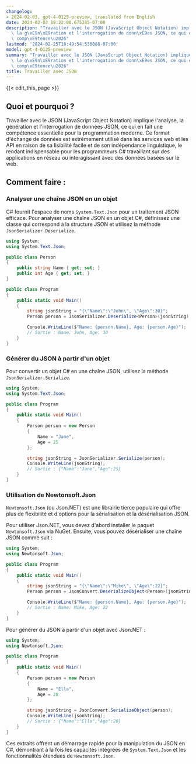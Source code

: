 ```yaml
---
changelog:
- 2024-02-03, gpt-4-0125-preview, translated from English
date: 2024-02-03 19:22:08.675285-07:00
description: "Travailler avec le JSON (JavaScript Object Notation) implique l'analyse,\
  \ la g\xE9n\xE9ration et l'interrogation de donn\xE9es JSON, ce qui en fait une\
  \ comp\xE9tence\u2026"
lastmod: '2024-02-25T18:49:54.536088-07:00'
model: gpt-4-0125-preview
summary: "Travailler avec le JSON (JavaScript Object Notation) implique l'analyse,\
  \ la g\xE9n\xE9ration et l'interrogation de donn\xE9es JSON, ce qui en fait une\
  \ comp\xE9tence\u2026"
title: Travailler avec JSON
---
```


{{< edit_this_page >}}

## Quoi et pourquoi ?

Travailler avec le JSON (JavaScript Object Notation) implique l'analyse, la génération et l'interrogation de données JSON, ce qui en fait une compétence essentielle pour la programmation moderne. Ce format d'échange de données est extrêmement utilisé dans les services web et les API en raison de sa lisibilité facile et de son indépendance linguistique, le rendant indispensable pour les programmeurs C# travaillant sur des applications en réseau ou interagissant avec des données basées sur le web.

## Comment faire :

### Analyser une chaîne JSON en un objet

C# fournit l'espace de noms `System.Text.Json` pour un traitement JSON efficace. Pour analyser une chaîne JSON en un objet C#, définissez une classe qui correspond à la structure JSON et utilisez la méthode `JsonSerializer.Deserialize`.

```csharp
using System;
using System.Text.Json;

public class Person
{
    public string Name { get; set; }
    public int Age { get; set; }
}

public class Program
{
    public static void Main()
    {
        string jsonString = "{\"Name\":\"John\", \"Age\":30}";
        Person person = JsonSerializer.Deserialize<Person>(jsonString);

        Console.WriteLine($"Name: {person.Name}, Age: {person.Age}");
        // Sortie : Name: John, Age: 30
    }
}
```

### Générer du JSON à partir d'un objet

Pour convertir un objet C# en une chaîne JSON, utilisez la méthode `JsonSerializer.Serialize`.

```csharp
using System;
using System.Text.Json;

public class Program
{
    public static void Main()
    {
        Person person = new Person
        {
            Name = "Jane",
            Age = 25
        };

        string jsonString = JsonSerializer.Serialize(person);
        Console.WriteLine(jsonString);
        // Sortie : {"Name":"Jane","Age":25}
    }
}
```

### Utilisation de Newtonsoft.Json

`Newtonsoft.Json` (ou Json.NET) est une librairie tierce populaire qui offre plus de flexibilité et d'options pour la sérialisation et la désérialisation JSON.

Pour utiliser Json.NET, vous devez d'abord installer le paquet `Newtonsoft.Json` via NuGet. Ensuite, vous pouvez désérialiser une chaîne JSON comme suit :

```csharp
using System;
using Newtonsoft.Json;

public class Program
{
    public static void Main()
    {
        string jsonString = "{\"Name\":\"Mike\", \"Age\":22}";
        Person person = JsonConvert.DeserializeObject<Person>(jsonString);

        Console.WriteLine($"Name: {person.Name}, Age: {person.Age}");
        // Sortie : Name: Mike, Age: 22
    }
}
```

Pour générer du JSON à partir d'un objet avec Json.NET :

```csharp
using System;
using Newtonsoft.Json;

public class Program
{
    public static void Main()
    {
        Person person = new Person
        {
            Name = "Ella",
            Age = 28
        };

        string jsonString = JsonConvert.SerializeObject(person);
        Console.WriteLine(jsonString);
        // Sortie : {"Name":"Ella","Age":28}
    }
}
```

Ces extraits offrent un démarrage rapide pour la manipulation du JSON en C#, démontrant à la fois les capacités intégrées de `System.Text.Json` et les fonctionnalités étendues de `Newtonsoft.Json`.
